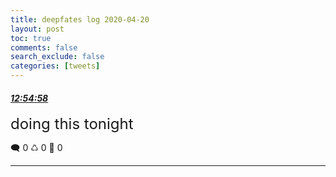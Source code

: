 ```yaml
---
title: deepfates log 2020-04-20
layout: post
toc: true
comments: false
search_exclude: false
categories: [tweets]
---
```



#### <a href = "https://twitter.com/deepfates/status/1252309804426510336">*12:54:58*</a>

<font size="5">doing this tonight</font>



🗨️ 0 ♺ 0 🤍  0   

---
    
            

